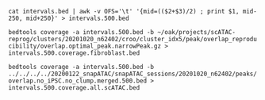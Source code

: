 `cat intervals.bed | awk -v OFS='\t' '{mid=(($2+$3)/2) ; print $1, mid-250, mid+250}' > intervals.500.bed`

`bedtools coverage -a intervals.500.bed -b ~/oak/projects/scATAC-reprog/clusters/20201020_n62402/croo/cluster_idx5/peak/overlap_reproducibility/overlap.optimal_peak.narrowPeak.gz > intervals.500.coverage.fibroblast.bed`

`bedtools coverage -a intervals.500.bed -b ../../../../20200122_snapATAC/snapATAC_sessions/20201020_n62402/peaks/overlap.no_iPSC.no_clump.merged.500.bed > intervals.500.coverage.all.scATAC.bed`

